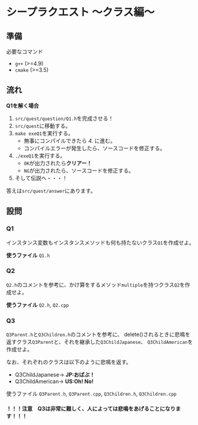 # シープラクエスト 〜クラス編〜

## 準備
必要なコマンド
- `g++` (>=4.9)
- `cmake` (>=3.5)

## 流れ
**Q1を解く場合**
1. `src/quest/question/Q1.h`を完成させる！
2. `src/quest`に移動する。
3. `make exeQ1`を実行する。
    - 無事にコンパイルできたら *4.* に進む。
    - コンパイルエラーが発生したら、ソースコードを修正する。
4. `./exeQ1`を実行する。
    - `OK`が出力されたら**クリアー！**
    - `NG`が出力されたら、ソースコードを修正する。
5. そして伝説へ・・・！

答えは`src/quest/answer`にあります。

## 設問
### Q1
インスタンス変数もインスタンスメソッドも何も持たないクラス`Q1`を作成せよ。

**使うファイル** `Q1.h`

### Q2
`Q2.h`のコメントを参考に、かけ算をするメソッド`multiple`を持つクラス`Q2`を作成せよ。

**使うファイル** `Q2.h`, `Q2.cpp`

### Q3
`Q3Parent.h`と`Q3Children.h`のコメントを参考に、
delete()されるときに悲鳴を返すクラス`Q3Parent`と、それを継承した`Q3ChildJapanese`、
`Q3ChildAmerican`を作成せよ。

なお、それぞれのクラスは以下のように悲鳴を返す。
- Q3ChildJapanese-> **JP:おばぶ！**
- Q3ChildAmerican-> **US:Oh! No!**


使うファイル `Q3Parent.h`, `Q3Parent.cpp`, `Q3Children.h`, `Q3Children.cpp`

#### ！！！注意　Q3は非常に難しく、人によっては悲鳴をあげることになります！！！
